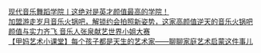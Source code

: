   
[现代音乐舞蹈学院丨这绝对是英才颜值最高的学院！](http://www.dianyue.me/archives/683/x4tnvzvdk7313tuy/)  
[加盟游走岁月音乐火锅吧，解锁约会拍照新姿势，这家高颜值逆天的音乐火锅吧](http://www.dianyue.me/archives/866/0xn0f5bjra9rs18e/)  
[颜值与实力齐飞 音乐人张泉献艺世界小姐大赛](http://www.dianyue.me/archives/800/lguy8xc4ogwmyakl/)  
[【甲妈艺术小课堂】每个孩子都是天生的艺术家——聊聊家庭艺术启蒙这件事儿](http://www.dianyue.me/archives/503/dundro2w9yoxszop/)